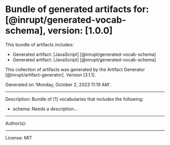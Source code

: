 # Bundle of generated artifacts for: [@inrupt/generated-vocab-schema], version: [1.0.0]

This bundle of artifacts includes:
  - Generated artifact: [JavaScript] [@inrupt/generated-vocab-schema]
  - Generated artifact: [JavaScript] [@inrupt/generated-vocab-schema]

This collection of artifacts was generated by the Artifact Generator [@inrupt/artifact-generator].
Version [3.1.1].

Generated on 'Monday, October 2, 2023 11:19 AM'.

---

Description: Bundle of [1] vocabularies that includes the following:

 - schema: Needs a description...

---

Author(s): 

---

License: MIT

